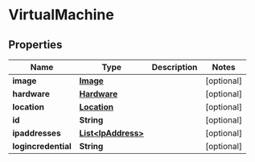 
# VirtualMachine

## Properties
Name | Type | Description | Notes
------------ | ------------- | ------------- | -------------
**image** | [**Image**](Image.md) |  |  [optional]
**hardware** | [**Hardware**](Hardware.md) |  |  [optional]
**location** | [**Location**](Location.md) |  |  [optional]
**id** | **String** |  |  [optional]
**ipaddresses** | [**List&lt;IpAddress&gt;**](IpAddress.md) |  |  [optional]
**logincredential** | **String** |  |  [optional]



